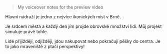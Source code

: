 > My voiceover notes for the preview video

Hlavní nádraží je jedno z nejvíce ikonických míst v Brně. 

Je srdcem města a každý den jím projde obrovské množství lidí. Můj projekt simuluje právě tohle. 

Lidé přijíždějí, odjíždějí, jdou nakupovat nebo pokračují pěšky do centra. Je to jako mraveniště z ptačí perspektivy!
